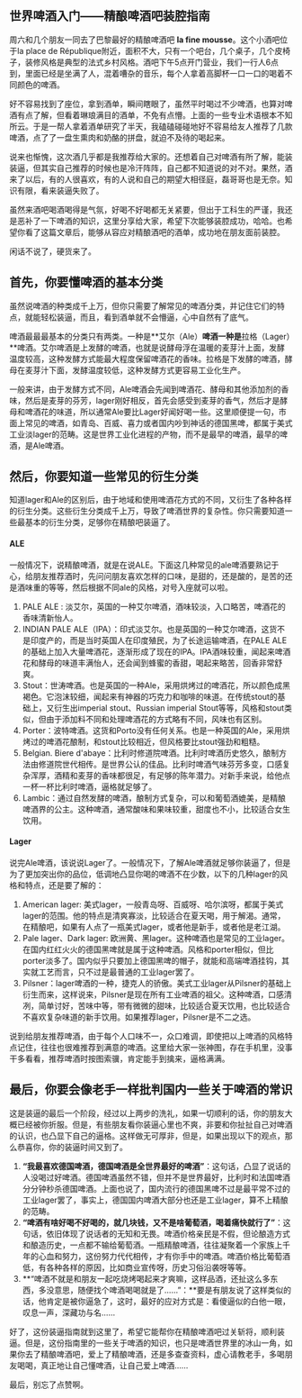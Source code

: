 ## 世界啤酒入门——精酿啤酒吧装腔指南

周六和几个朋友一同去了巴黎最好的精酿啤酒吧 **la fine mousse**。这个小酒吧位于la place de République附近，面积不大，只有一个吧台，几个桌子，几个皮椅子，装修风格是典型的法式乡村风格。酒吧下午5点开门营业，我们一行人6点到，里面已经是坐满了人，混着嘈杂的音乐，每个人拿着高脚杯一口一口的喝着不同颜色的啤酒。

好不容易找到了座位，拿到酒单，瞬间瞎眼了，虽然平时喝过不少啤酒，也算对啤酒有点了解，但看着琳琅满目的酒单，不免有点懵。上面的一些专业术语根本不知所云。于是一帮人拿着酒单研究了半天，我磕磕碰碰地好不容易给友人推荐了几款啤酒，点了了一盘生熏肉和奶酪的拼盘，就迫不及待的喝起来。

说来也惭愧，这次酒几乎都是我推荐给大家的。还想着自己对啤酒有所了解，能装装逼，但其实自己推荐的时候也是冷汗阵阵，自己都不知道说的对不对。果然，酒来了以后，有的人很喜欢，有的人说和自己的期望大相径庭，磊哥哥也是无奈。知识有限，看来装逼失败了。

虽然来酒吧喝酒喝得是气氛，好喝不好喝都无关紧要，但出于工科生的严谨，我还是恶补了一下啤酒的知识，这里分享给大家，希望下次能够装腔成功，哈哈。也希望你看了这篇文章后，能够从容应对精酿酒吧的酒单，成功地在朋友面前装腔。

闲话不说了，硬货来了。

## 首先，你要懂啤酒的基本分类

虽然说啤酒的种类成千上万，但你只需要了解常见的啤酒分类，并记住它们的特点，就能轻松装逼，而且，看到酒单就不会懵逼，心中自然有了底气。

啤酒最最最基本的分类只有两类。一种是**艾尔（Ale）**啤酒一种是**拉格（Lager）**啤酒。艾尔啤酒是上发酵的啤酒，也就是说酵母浮在温暖的麦芽汁上面，发酵温度较高，这种发酵方式能最大程度保留啤酒花的香味。拉格是下发酵的啤酒，酵母在麦芽汁下面，发酵温度较低，这种发酵方式更容易工业化生产。

一般来讲，由于发酵方式不同，Ale啤酒会先闻到啤酒花、酵母和其他添加剂的香味，然后是麦芽的芬芳，lager刚好相反，首先会感受到麦芽的香气，然后才是酵母和啤酒花的味道，所以通常Ale要比Lager好闻好喝一些。这里顺便提一句，市面上常见的啤酒，如青岛、百威、喜力或者国内吵到神话的德国黑啤，都属于美式工业淡lager的范畴。这是世界工业化进程的产物，而不是最早的啤酒，最早的啤酒，是Ale啤酒。

## 然后，你要知道一些常见的衍生分类

知道lager和Ale的区别后，由于地域和使用啤酒花方式的不同，又衍生了各种各样的衍生分类。这些衍生分类成千上万，导致了啤酒世界的复杂性。你只需要知道一些最基本的衍生分类，足够你在精酿吧装逼了。

#### ALE

一般情况下，说精酿啤酒，就是在说ALE。下面这几种常见的ale啤酒要熟记于心，给朋友推荐酒时，先问问朋友喜欢怎样的口味，是甜的，还是酸的，是苦的还是酒味重的等等，然后根据不同ale的风格，对号入座就可以啦。

1. PALE ALE : 淡艾尔，英国的一种艾尔啤酒，酒味较淡，入口略苦，啤酒花的香味清新怡人。
2. INDIAN PALE ALE（IPA）：印式淡艾尔。也是英国的一种艾尔啤酒，这货不是印度产的，而是当时英国人在印度殖民，为了长途运输啤酒，在PALE ALE的基础上加入大量啤酒花，逐渐形成了现在的IPA。IPA酒味较重，闻起来啤酒花和酵母的味道丰满怡人，还会闻到蜂蜜的香甜，喝起来略苦，回香非常舒爽。
3. Stout：世涛啤酒。也是英国的一种Ale，采用烘烤过的啤酒花，所以颜色成黑褐色。它泡沫较细，闻起来有神器的巧克力和咖啡的味道。在传统stout的基础上，又衍生出imperial stout、Russian imperial Stout等等，风格和stout类似，但由于添加料不同和处理啤酒花的方式略有不同，风味也有区别。
4. Porter：波特啤酒。这货和Porto没有任何关系。也是一种英国的Ale，采用烘烤过的啤酒花酿制，和stout比较相近，但风格要比stout强劲和粗糙。
5. Belgian. Biere d'abaye：比利时修道院啤酒。比利时啤酒历史悠久，酿制方法由修道院世代相传。是世界公认的佳品。比利时啤酒气味芬芳多变，口感复杂浑厚，酒精和麦芽的香味都很足，有足够的陈年潜力。对新手来说，给他点一杯一杯比利时啤酒，逼格就足够了。
6. Lambic：通过自然发酵的啤酒，酿制方式复杂，可以和葡萄酒媲美，是精酿啤酒界的公主。这种啤酒，通常酸味和果味较重，甜度也不小，比较适合女生饮用。


#### Lager

说完Ale啤酒，该说说Lager了。一般情况下，了解Ale啤酒就足够你装逼了，但是为了更加突出你的品位，低调地凸显你喝的啤酒不在少数，以下的几种lager的风格和特点，还是要了解的：

1. American lager: 美式lager，一般青岛呀、百威呀、哈尔滨呀，都属于美式lager的范围。他的特点是清爽寡淡，比较适合在夏天喝，用于解渴。通常，在精酿吧，如果有人点了一瓶美式lager，或者他是新手，或者他是老江湖。
2. Pale lager、Dark lager: 欧洲黄、黑lager。这种啤酒也是常见的工业lager。在国内红红火火的德国黑啤就是属于这种啤酒。风格和porter相似，但比porter淡多了。国内似乎只要加上德国黑啤的帽子，就能和高端啤酒挂钩，其实就工艺而言，只不过是最普通的工业lager罢了。
3. Pilsner：lager啤酒的一种，捷克人的骄傲。美式工业lager从Pilsner的基础上衍生而来，这样说来，Pilsner是现在所有工业啤酒的祖父。这种啤酒，口感清冽，简单讨好，苦味中等，带有微微的甜味，比较适合夏天饮用，也比较适合不喜欢复杂味道的新手饮用。如果推荐lager，Pilsner是不二之选。

说到给朋友推荐啤酒，由于每个人口味不一，众口难调，即使把以上啤酒的风格特点记住，往往也很难推荐到满意的啤酒。这里给大家一张神图，存在手机里，没事干多看看，推荐啤酒时按图索骥，肯定能手到擒来，逼格满满。



## 最后，你要会像老手一样批判国内一些关于啤酒的常识

这是装逼的最后一个阶段，经过以上两步的洗礼，如果一切顺利的话，你的朋友大概已经被你折服。但是，有些朋友看你装逼心里也不爽，非要和你扯扯自己对啤酒的认识，也凸显下自己的逼格。这样做无可厚非，但是，如果出现以下的观点，那么恭喜你，你的装逼时间又到了。

1. **“我最喜欢德国啤酒，德国啤酒是全世界最好的啤酒”**：这句话，凸显了说话的人没喝过好啤酒。德国啤酒虽然不错，但并不是世界最好，比利时和法国啤酒分分钟秒杀德国啤酒。上面也说了，国内流行的德国黑啤不过是最平常不过的工业lager罢了，事实上，德国国内啤酒大部分也还是工业lager，算不上精酿的范畴。
2. **“啤酒有啥好喝不好喝的，就几块钱，又不是啥葡萄酒，喝着痛快就行了”**：这句话，依旧体现了说话者的无知和无畏。啤酒价格亲民是不假，但论酿造方式和酿造历史，一点都不输给葡萄酒。一瓶精酿啤酒，往往凝聚着一个家族上千年的心血和努力，这份努力代代相传，才有你手中的啤酒。啤酒价格比葡萄酒低，有各种各样的原因，比如商业宣传呀，历史习俗沿袭呀等等。
3. **“啤酒不就是和朋友一起吃烧烤喝起来才爽嘛，这样品酒，还扯这么多东西，多没意思，随便找个啤酒喝喝就是了……”：**要是有朋友说了这样类似的话，他肯定是被你逼急了，这时，最好的应对方式是：看傻逼似的白他一眼，叹息一声，深藏功与名……

好了，这份装逼指南就到这里了，希望它能帮你在精酿啤酒吧过关斩将，顺利装逼。但是，这份指南里的一些关于啤酒的知识，也只是啤酒世界里的冰山一角，如果你去了精酿啤酒吧，爱上了精酿啤酒，还是多查查资料，虚心请教老手，多喝朋友喝喝，真正地让自己懂啤酒，让自己爱上啤酒……

最后，别忘了点赞啊。






